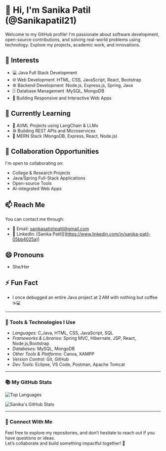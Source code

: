 # 👋 Hi, I'm Sanika Patil (@Sanikapatil21)

Welcome to my GitHub profile! I'm passionate about software development, open-source contributions, and solving real-world problems using technology. Explore my projects, academic work, and innovations.

## 👀 Interests
- 💻 Java Full Stack Development  
- 🌐 Web Development :HTML, CSS, JavaScript, React, Bootstrap  
- ⚙ Backend Development :Node.js, Express.js, Spring, Java
- 🗄 Database Management :MySQL, MongoDB
- 📱 Building Responsive and Interactive Web Apps

## 🌱 Currently Learning
- 🧠 AI/ML Projects using LangChain & LLMs  
- ⚙️ Building REST APIs and Microservices  
- 🧩 MERN Stack (MongoDB, Express, React, Node.js)

## 💞 Collaboration Opportunities
I'm open to collaborating on:
- College & Research Projects  
- Java/Spring Full-Stack Applications  
- Open-source Tools  
- AI-integrated Web Apps  

## 📫 Reach Me
You can contact me through:
- 📧 Email: sanikasatishpatil@gmail.com  
- 🔗 LinkedIn: [Sanika Patil][(https://www.linkedin.com/in/sanika-patil-05bb4025a)]

## 😄 Pronouns
- She/Her

## ⚡ Fun Fact
- I once debugged an entire Java project at 2 AM with nothing but coffee ☕💻

---

### 🔧 Tools & Technologies I Use

- *Languages:* C,Java, HTML, CSS, JavaScript, SQL  
- *Frameworks & Libraries:* Spring MVC, Hibernate, JSP, React, Node.js,Bootstrap 
- *Databases:* MySQL, MongoDB  
- *Other Tools & Platforms:* Canva, XAMPP  
- *Version Control:* Git, GitHub  
- *Dev Tools:* Eclipse, VS Code, Postman, Apache Tomcat

---

### 📚 My GitHub Stats

![Top Languages](https://github-readme-stats.vercel.app/api/top-langs/?username=Sanikapatil21&layout=compact&theme=radical)

![Sanika's GitHub Stats](https://github-readme-stats.vercel.app/api?username=Sanikapatil21&show_icons=true&count_private=true&hide=prs&theme=radical)


---

### 🔗 Connect With Me

Feel free to explore my repositories, and don’t hesitate to reach out if you have questions or ideas.  
Let’s collaborate and build something impactful together! 🚀

